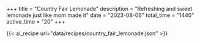 +++
title = "Country Fair Lemonade"
description = "Refreshing and sweet lemonade just like mom made it"
date = "2023-08-06"
total_time = "1440"
active_time = "20"
+++

{{< ai_recipe url="data/recipes/country_fair_lemonade.json" >}}